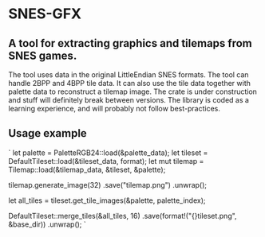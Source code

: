 # SNES-GFX

## A tool for extracting graphics and tilemaps from SNES games.
The tool uses data in the original LittleEndian SNES formats. The tool can handle 2BPP and 4BPP tile data. It can also use the tile data together with palette data to reconstruct a tilemap image. The crate is under construction and stuff will definitely break between versions. The library is coded as a learning experience, and will probably not follow best-practices.

## Usage example
`
let palette = PaletteRGB24::load(&palette_data);
let tileset = DefaultTileset::load(&tileset_data, format);
let mut tilemap = Tilemap::load(&tilemap_data, &tileset, &palette);

tilemap.generate_image(32)
    .save("tilemap.png")
    .unwrap();

let all_tiles = tileset.get_tile_images(&palette, palette_index);

DefaultTileset::merge_tiles(&all_tiles, 16)
        .save(format!("{}tileset.png", &base_dir))
        .unwrap();
`